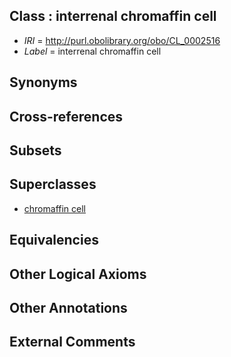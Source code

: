 
## Class : interrenal chromaffin cell

 * *IRI* = http://purl.obolibrary.org/obo/CL_0002516
 * *Label* = interrenal chromaffin cell

## Synonyms


## Cross-references


## Subsets


## Superclasses

 * [chromaffin cell](../../CL/66/CL_0000166.md)

## Equivalencies


## Other Logical Axioms


## Other Annotations


## External Comments

